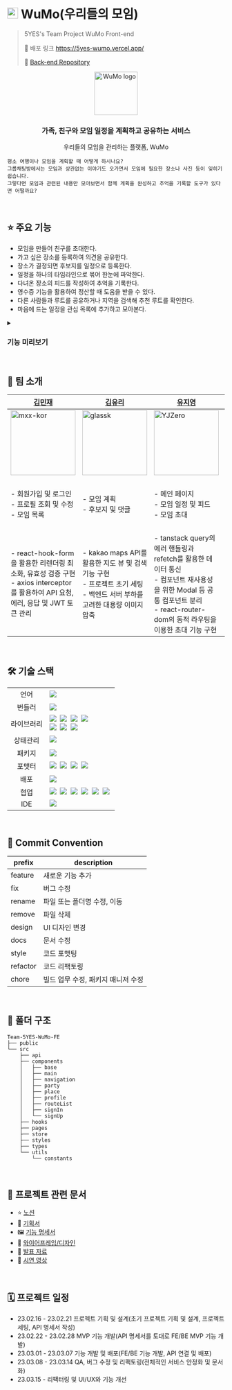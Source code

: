 <h1><img width="25px" height="25px" src="https://user-images.githubusercontent.com/63575891/225193442-956c60ce-d81e-425c-982f-42de4acf0a0c.png" alt="WuMo logo"/> WuMo(우리들의 모임)</h1>
  

> 5YES's Team Project WuMo Front-end
>
> 🔗 배포 링크 https://5yes-wumo.vercel.app/
>
> 🍩 [Back-end Repository](https://github.com/prgrms-web-devcourse/Team-5YES-WuMo-BE)


<div align="center">
  <img height="100px" src="https://user-images.githubusercontent.com/39071638/220715210-18e29cdc-b12e-470a-8e11-ed2122091e15.png" alt="WuMo logo" />
  <h3>가족, 친구와 모임 일정을 계획하고 공유하는 서비스</h3>
  <p>우리들의 모임을 관리하는 플랫폼, WuMo</p>
</div>

```
평소 여행이나 모임을 계획할 때 어떻게 하시나요?
그룹채팅방에서는 모임과 상관없는 이야기도 오가면서 모임에 필요한 장소나 사진 등이 잊히기 쉽습니다.
그렇다면 모임과 관련된 내용만 모아보면서 함께 계획을 완성하고 추억을 기록할 도구가 있다면 어떨까요? 
```

<br />

## ⭐️ 주요 기능

- 모임을 만들어 친구를 초대한다.
- 가고 싶은 장소를 등록하여 의견을 공유한다.
- 장소가 결정되면 후보지를 일정으로 등록한다.
- 일정을 하나의 타임라인으로 묶어 한눈에 파악한다.
- 다녀온 장소의 피드를 작성하여 추억을 기록한다.
- 영수증 기능을 활용하여 정산할 때 도움을 받을 수 있다.
- 다른 사람들과 루트를 공유하거나 지역을 검색해 추천 루트를 확인한다.
- 마음에 드는 일정을 관심 목록에 추가하고 모아본다.

<details>
 <summary><h3>기능 미리보기</h3></summary>
 <details>
 <summary><h4>이메일 회원가입 및 로그인</h4></summary>
 <img width="40%" src="https://user-images.githubusercontent.com/63575891/225982229-65db4553-f08c-4f6a-a636-250e34e1a91d.gif" alt="이메일 회원가입 및 로그인" />
 </details>
 <details>
 <summary><h4>모임 추가 및 관리</h4></summary>
 <img width="40%" src="https://user-images.githubusercontent.com/63575891/225985663-f4c0ae2e-cc8a-4662-ae6d-faa5226e9ce4.gif" alt="모임 추가 및 관리"/>
 </details>
 <details>
 <summary><h4>초대 및 후보지 추가</h4></summary>
 <img width="40%" src="https://user-images.githubusercontent.com/63575891/225984576-2644357e-858f-4cc7-82b6-77add4b6bc28.gif" alt="초대 및 후보지 추가" />
 </details>
 <details>
 <summary><h4>일정 관리 및 피드</h4></summary>
 <img width="40%" src="https://user-images.githubusercontent.com/63575891/225986588-e84deef4-c99b-4aab-9164-6161698f0298.gif" alt="일정 관리 및 피드">
 </details>
 <details>
 <summary><h4>베스트 루트 조회 및 관심 목록</h4></summary>
 <img width="40%" src="https://user-images.githubusercontent.com/63575891/225985170-7012e7ce-790c-4d20-bfdf-b0bf5ed7edd2.gif" alt="베스트 루트 조회 및 관심 목록"/>
 </details>
</details>

<br />

## 🍩 팀 소개

|[김민재](https://github.com/mxx-kor)|[김유리](https://github.com/glassk)|[유지영](https://github.com/YJZero)|[주천욱](https://github.com/chunwookJoo)|
|---|---|---|---|
| <img height="150px" src="https://avatars.githubusercontent.com/mxx-kor" alt="mxx-kor"/> | <img height="150px" src="https://avatars.githubusercontent.com/glassk" alt="glassk" /> | <img height="150px" src="https://avatars.githubusercontent.com/YJZero" alt="YJZero" /> | <img height="150px" src="https://avatars.githubusercontent.com/chunwookJoo" alt="chunwookJoo" /> |
| - 회원가입 및 로그인<br />- 프로필 조회 및 수정<br />- 모임 목록   | - 모임 계획<br />- 후보지 및 댓글                                | - 메인 페이지<br />- 모임 일정 및 피드<br />- 모임 초대            | - 베스트 여행루트 목록<br />- 모임 추가 및 관리<br />- 랜딩 페이지, 404 페이지 |
| - react-hook-form을 활용한 리렌더링 최소화, 유효성 검증 구현<br />- axios interceptor를 활용하여 API 요청, 에러, 응답 및 JWT 토큰 관리 | - kakao maps API를 활용한 지도 뷰 및 검색 기능 구현<br />- 프로젝트 초기 세팅<br /> - 백엔드 서버 부하를 고려한 대용량 이미지 압축 | - tanstack query의 에러 핸들링과 refetch를 활용한 데이터 통신<br />- 컴포넌트 재사용성을 위한 Modal 등 공통 컴포넌트 분리<br />- react-router-dom의 동적 라우팅을 이용한 초대 기능 구현 | - 베스트 루트 좋아요 디바운싱 커스텀 훅 분리<br />- recoil을 활용한 모임 추가 단계 및 유저 데이터 상태관리 |

<br />

## 🛠️ 기술 스택

<table>
<tr>
 <td align="center">언어</td>
 <td>
  <img src="https://img.shields.io/badge/TypeScript-3178C6?style=for-the-badge&logo=TypeScript&logoColor=ffffff"/>
 </td>
</tr>
<tr>
 <td align="center">번들러</td>
 <td>
  <img src="https://img.shields.io/badge/Vite-646CFF?style=for-the-badge&logo=Vite&logoColor=FFDA44"/>
 </td>
</tr>
<tr>
 <td align="center">라이브러리</td>
 <td>
  <img src="https://img.shields.io/badge/React-61DAFB?style=for-the-badge&logo=React&logoColor=ffffff"/>&nbsp  
  <img src="https://img.shields.io/badge/Axios-6028e0?style=for-the-badge&logo=Axios&logoColor=ffffff"/>&nbsp
  <img src="https://img.shields.io/badge/React Query-FF4154?style=for-the-badge&logo=React Query&logoColor=ffffff"/>&nbsp
  <img src="https://img.shields.io/badge/React Hook Form-EC5990?style=for-the-badge&logo=React-Hook-Form&logoColor=ffffff"/>&nbsp<br />
  <img src="https://img.shields.io/badge/Emotion-CC67BC?style=for-the-badge&logo=Emotion&logoColor=ffffff"/>&nbsp
  <img src="https://img.shields.io/badge/Chakra-319795?style=for-the-badge&logo=Chakra UI&logoColor=ffffff"/>&nbsp
  <img src="https://img.shields.io/badge/Framer Motion-0055FF?style=for-the-badge&logo=Framer&logoColor=ffffff"/>&nbsp
 </td>
</tr>
<tr>
 <td align="center">상태관리</td>
 <td>
  <img src="https://img.shields.io/badge/Recoil-1678e0?style=for-the-badge&logo=Recoil&logoColor=ffffff"/>&nbsp  
 </td>
</tr>
<tr>
 <td align="center">패키지</td>
 <td>
    <img src="https://img.shields.io/badge/npm-CB3837?style=for-the-badge&logo=NPM&logoColor=ffffff"/>
  </td>
</tr>
<tr>
 <td align="center">포맷터</td>
 <td>
  <img src="https://img.shields.io/badge/Prettier-373338?style=for-the-badge&logo=Prettier&logoColor=ffffff"/>&nbsp 
  <img src="https://img.shields.io/badge/ESLint-4B32C3?style=for-the-badge&logo=ESLint&logoColor=ffffff"/>&nbsp 
  <img src="https://img.shields.io/badge/Husky-006179?style=for-the-badge&logo=Husky&logoColor=ffffff"/>&nbsp 
  <img src="https://img.shields.io/badge/Lint staged-02CBF2?style=for-the-badge&logo=Lint staged&logoColor=ffffff"/>&nbsp 
 </td>
</tr>
<tr>
 <td align="center">배포</td>
 <td>
   <img src="https://img.shields.io/badge/Vercel-000000?style=for-the-badge&logo=Vercel&logoColor=ffffff"/>
 </td>
</tr>
<tr>
 <td align="center">협업</td>
 <td>
    <img src="https://img.shields.io/badge/Git-F05032?style=for-the-badge&logo=Git&logoColor=white"/>&nbsp
    <img src="https://img.shields.io/badge/GitHub-181717?style=for-the-badge&logo=GitHub&logoColor=white"/>&nbsp 
    <img src="https://img.shields.io/badge/Notion-5a5d69?style=for-the-badge&logo=Notion&logoColor=white"/>&nbsp
    <img src="https://img.shields.io/badge/Slack-4A154B?style=for-the-badge&logo=Slack&logoColor=white"/>&nbsp
    <img src="https://img.shields.io/badge/Discord-4263f5?style=for-the-badge&logo=Discord&logoColor=white"/>&nbsp 
    <img src="https://img.shields.io/badge/Figma-d90f42?style=for-the-badge&logo=Figma&logoColor=white"/>&nbsp  
 </td>
</tr>
<tr>
 <td align="center">IDE</td>
 <td>
    <img src="https://img.shields.io/badge/VSCode-007ACC?style=for-the-badge&logo=Visual%20Studio%20Code&logoColor=white"/>&nbsp
</tr>
</table>

<br />

## 🌿 Commit Convention

| prefix | description |
| --- | --- |
| feature | 새로운 기능 추가 |
| fix | 버그 수정 |
| rename | 파일 또는 폴더명 수정, 이동
| remove | 파일 삭제
| design | UI 디자인 변경
| docs | 문서 수정 |
| style | 코드 포맷팅 |
| refactor | 코드 리팩토링 |
| chore | 빌드 업무 수정, 패키지 매니저 수정 |

<br />

## 📁 폴더 구조

```
Team-5YES-WuMo-FE 
├── public
└── src
    ├── api
    ├── components
    │   ├── base
    │   ├── main
    │   ├── navigation
    │   ├── party
    │   ├── place
    │   ├── profile
    │   ├── routeList
    │   ├── signIn
    │   └── signUp
    ├── hooks
    ├── pages
    ├── store
    ├── styles
    ├── types
    └── utils
        └── constants
```

<br />

## 📓 프로젝트 관련 문서

- ⭐️ [노션](https://backend-devcourse.notion.site/05-5YES-3f17f0d96f1e43deb4b262aa3b0fb459)
- 📝 [기획서](https://backend-devcourse.notion.site/bf79f214925444a6aa045ecf150e2a24)
- 🖼️ [기능 명세서](https://backend-devcourse.notion.site/fc61a303928a4619bc5735d8891666c6)
- 🎨 [와이어프레임/디자인](https://www.figma.com/file/akZ8Cc0FmKUjCiN3NlxjRu/Gidong?node-id=196%3A1491)
- 🎤 [발표 자료](https://drive.google.com/file/d/18Yty1R3XuJQJl6X0CjM1EmJ6AjS41vGl/view?usp=share_link)
- 🎥 [시연 영상](https://drive.google.com/file/d/1B8ObIZ6I-fEhJmHqysnaVDtppTUnUBXn/view?usp=share_link)

<br />

## 🗓️ 프로젝트 일정

- 23.02.16 - 23.02.21 프로젝트 기획 및 설계(초기 프로젝트 기획 및 설계, 프로젝트 세팅, API 명세서 작성)
- 23.02.22 - 23.02.28 MVP 기능 개발(API 명세서를 토대로 FE/BE MVP 기능 개발)
- 23.03.01 - 23.03.07 기능 개발 및 배포(FE/BE 기능 개발, API 연결 및 배포)
- 23.03.08 - 23.03.14 QA, 버그 수정 및 리팩토링(전체적인 서비스 안정화 및 문서화)
- 23.03.15 - 리팩터링 및 UI/UX와 기능 개선
